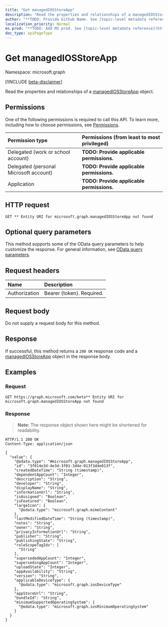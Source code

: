 ```yaml
---
title: "Get managedIOSStoreApp"
description: "Read the properties and relationships of a managedIOSStoreApp object."
author: "**TODO: Provide Github Name. See [topic-level metadata reference](https://msgo.azurewebsites.net/add/document/guidelines/metadata.html#topic-level-metadata)**"
localization_priority: Normal
ms.prod: "**TODO: Add MS prod. See [topic-level metadata reference](https://msgo.azurewebsites.net/add/document/guidelines/metadata.html#topic-level-metadata)**"
doc_type: apiPageType
---
```


# Get managedIOSStoreApp
Namespace: microsoft.graph

[!INCLUDE [beta-disclaimer](../../includes/beta-disclaimer.md)]

Read the properties and relationships of a [managedIOSStoreApp](../resources/managediosstoreapp.md) object.

## Permissions
One of the following permissions is required to call this API. To learn more, including how to choose permissions, see [Permissions](/graph/permissions-reference).

|Permission type|Permissions (from least to most privileged)|
|:---|:---|
|Delegated (work or school account)|**TODO: Provide applicable permissions.**|
|Delegated (personal Microsoft account)|**TODO: Provide applicable permissions.**|
|Application|**TODO: Provide applicable permissions.**|

## HTTP request

<!-- {
  "blockType": "ignored"
}
-->
``` http
GET ** Entity URI for microsoft.graph.managedIOSStoreApp not found
```

## Optional query parameters
This method supports some of the OData query parameters to help customize the response. For general information, see [OData query parameters](/graph/query-parameters).

## Request headers
|Name|Description|
|:---|:---|
|Authorization|Bearer {token}. Required.|

## Request body
Do not supply a request body for this method.

## Response

If successful, this method returns a `200 OK` response code and a [managedIOSStoreApp](../resources/managediosstoreapp.md) object in the response body.

## Examples

### Request
<!-- {
  "blockType": "request",
  "name": "get_managediosstoreapp"
}
-->
``` http
GET https://graph.microsoft.com/beta** Entity URI for microsoft.graph.managedIOSStoreApp not found
```


### Response
>**Note:** The response object shown here might be shortened for readability.
<!-- {
  "blockType": "response",
  "truncated": true,
  "@odata.type": "microsoft.graph.managedIOSStoreApp"
}
-->
``` http
HTTP/1.1 200 OK
Content-Type: application/json

{
  "value": {
    "@odata.type": "#microsoft.graph.managedIOSStoreApp",
    "id": "3f014e3d-4e3d-3f01-3d4e-013f3d4e013f",
    "createdDateTime": "String (timestamp)",
    "dependentAppCount": "Integer",
    "description": "String",
    "developer": "String",
    "displayName": "String",
    "informationUrl": "String",
    "isAssigned": "Boolean",
    "isFeatured": "Boolean",
    "largeIcon": {
      "@odata.type": "microsoft.graph.mimeContent"
    },
    "lastModifiedDateTime": "String (timestamp)",
    "notes": "String",
    "owner": "String",
    "privacyInformationUrl": "String",
    "publisher": "String",
    "publishingState": "String",
    "roleScopeTagIds": [
      "String"
    ],
    "supersededAppCount": "Integer",
    "supersedingAppCount": "Integer",
    "uploadState": "Integer",
    "appAvailability": "String",
    "version": "String",
    "applicableDeviceType": {
      "@odata.type": "microsoft.graph.iosDeviceType"
    },
    "appStoreUrl": "String",
    "bundleId": "String",
    "minimumSupportedOperatingSystem": {
      "@odata.type": "microsoft.graph.iosMinimumOperatingSystem"
    }
  }
}
```

